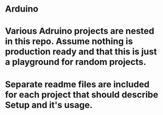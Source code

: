 # Arduino


# Various Adruino projects are nested in this repo. Assume nothing is production ready and that this is just a playground for random projects.
# Separate readme files are included for each project that should describe Setup and it's usage.